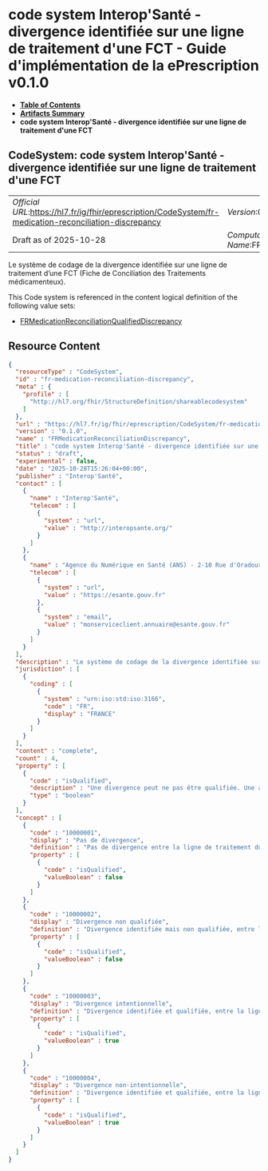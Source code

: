# code system Interop'Santé - divergence identifiée sur une ligne de traitement d'une FCT - Guide d'implémentation de la ePrescription v0.1.0

* [**Table of Contents**](toc.md)
* [**Artifacts Summary**](artifacts.md)
* **code system Interop'Santé - divergence identifiée sur une ligne de traitement d'une FCT**

## CodeSystem: code system Interop'Santé - divergence identifiée sur une ligne de traitement d'une FCT 

| | |
| :--- | :--- |
| *Official URL*:https://hl7.fr/ig/fhir/eprescription/CodeSystem/fr-medication-reconciliation-discrepancy | *Version*:0.1.0 |
| Draft as of 2025-10-28 | *Computable Name*:FRMedicationReconciliationDiscrepancy |

 
Le système de codage de la divergence identifiée sur une ligne de traitement d’une FCT (Fiche de Conciliation des Traitements médicamenteux). 

 This Code system is referenced in the content logical definition of the following value sets: 

* [FRMedicationReconciliationQualifiedDiscrepancy](ValueSet-fr-medication-reconciliation-qualified-discrepancy.md)



## Resource Content

```json
{
  "resourceType" : "CodeSystem",
  "id" : "fr-medication-reconciliation-discrepancy",
  "meta" : {
    "profile" : [
      "http://hl7.org/fhir/StructureDefinition/shareablecodesystem"
    ]
  },
  "url" : "https://hl7.fr/ig/fhir/eprescription/CodeSystem/fr-medication-reconciliation-discrepancy",
  "version" : "0.1.0",
  "name" : "FRMedicationReconciliationDiscrepancy",
  "title" : "code system Interop'Santé - divergence identifiée sur une ligne de traitement d'une FCT",
  "status" : "draft",
  "experimental" : false,
  "date" : "2025-10-28T15:26:04+00:00",
  "publisher" : "Interop'Santé",
  "contact" : [
    {
      "name" : "Interop'Santé",
      "telecom" : [
        {
          "system" : "url",
          "value" : "http://interopsante.org/"
        }
      ]
    },
    {
      "name" : "Agence du Numérique en Santé (ANS) - 2-10 Rue d'Oradour-sur-Glane, 75015 Paris",
      "telecom" : [
        {
          "system" : "url",
          "value" : "https://esante.gouv.fr"
        },
        {
          "system" : "email",
          "value" : "monserviceclient.annuaire@esante.gouv.fr"
        }
      ]
    }
  ],
  "description" : "Le système de codage de la divergence identifiée sur une ligne de traitement d'une FCT (Fiche de Conciliation des Traitements médicamenteux).",
  "jurisdiction" : [
    {
      "coding" : [
        {
          "system" : "urn:iso:std:iso:3166",
          "code" : "FR",
          "display" : "FRANCE"
        }
      ]
    }
  ],
  "content" : "complete",
  "count" : 4,
  "property" : [
    {
      "code" : "isQualified",
      "description" : "Une divergence peut ne pas être qualifiée. Une absence de divergence n'a pas à être qualifiée.",
      "type" : "boolean"
    }
  ],
  "concept" : [
    {
      "code" : "10000001",
      "display" : "Pas de divergence",
      "definition" : "Pas de divergence entre la ligne de traitement du Bilan Médicamenteux et celle du Traitement Courant",
      "property" : [
        {
          "code" : "isQualified",
          "valueBoolean" : false
        }
      ]
    },
    {
      "code" : "10000002",
      "display" : "Divergence non qualifiée",
      "definition" : "Divergence identifiée mais non qualifiée, entre la ligne de traitement du Bilan Médicamenteux et celle du Traitement Courant",
      "property" : [
        {
          "code" : "isQualified",
          "valueBoolean" : false
        }
      ]
    },
    {
      "code" : "10000003",
      "display" : "Divergence intentionnelle",
      "definition" : "Divergence identifiée et qualifiée, entre la ligne de traitement du Bilan Médicamenteux et celle du Traitement Courant. Le Bilan Médicamenteux a été pris en compte par le prescripteur dans le Traitement Courant.",
      "property" : [
        {
          "code" : "isQualified",
          "valueBoolean" : true
        }
      ]
    },
    {
      "code" : "10000004",
      "display" : "Divergence non-intentionnelle",
      "definition" : "Divergence identifiée et qualifiée, entre la ligne de traitement du Bilan Médicamenteux et celle du Traitement Courant. Méconnaissance, par le prescripteur, du Bilan Médicamenteux dans le Traitement Courant.",
      "property" : [
        {
          "code" : "isQualified",
          "valueBoolean" : true
        }
      ]
    }
  ]
}

```
